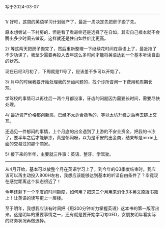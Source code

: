 写于2024-03-07

-----

1/  好吧，这周的英语学习计划破产了，最近一周决定先把房子搬了先。

原本想尝试一下村房的，但是看了看最终还是选择了在自如。其实自己根本就不会腾出多少时间去做饭，这样就还是住自如性价比更高。

2/ 等这两天把房子搬完了，然后重新整理一下继续花时间在英语上了，最近拖了不少功课了，我至少需要再投入去年这么多时间才能将英语达到一个基本听读自由的状态。

现在已经3月初了，下周就是11号了，应该差不多可以开始了。

3/ 月中的时候我要开始处理我的牙齿问题的，找个诊所咨询一下费用和周期长短。

学驾校的事情可以再往后一两个月都没事，牙齿的问题因为需要长时间，需要尽快处理。

4/ 最近资产价格都创新高，已经不太适合撸毛的，等以太坊升级之后再去链上交互。

还遇见一件郁闷的事情，上个月底的出金遇到了上游的不安全资金，把我的卡冻了，要半年之后才能解冻，真是郁闷呀，以为是币安的出金商，结果却是mixin上面的交易过的那个商家。

5/ 接下来的半年，主要就三件事：英语、整牙、学驾驶。


-----

从4月开始，基本可以放整个月在英语学习上了，到今年的Q3季度结束时，我应该可以再主动投入800H左右，我想应该能够达到基本的听读自由条件了？毕竟现在感觉距离这个状态很近了！

今年还剩下一个季度的时间额度，如何用？把这三个月用来消化3本英文原版书籍上！让英语的读写更上一层楼。

至于明年，我想我应该有时间把《用200分钟听力掌握英语》这本书的第一版写出来。这是明年的重要事情之一，还有就是要开始学习考GED，女朋友明年看实际的财务状况再做选择。
